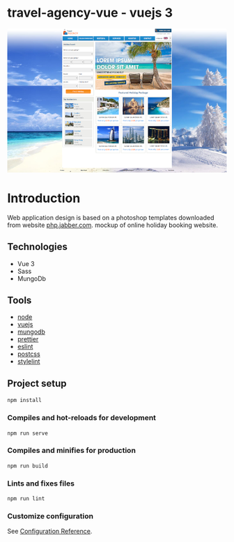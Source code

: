 # travel-agency-vue - vuejs 3

![travel Agency](/travel-agency-vue.png)

# Introduction

Web application design is based on a photoshop templates downloaded from website [php.jabber.com](https://www.phpjabbers.com/). mockup of online holiday booking website.

## Technologies

- Vue 3
- Sass
- MungoDb

## Tools

- [node](https://nodejs.org/en)
- [vuejs](https://vuejs.org/)
- [mungodb](https://www.mongodb.com/)
- [prettier](https://prettier.io/)
- [eslint](https://eslint.org/)
- [postcss](https://postcss.org/)
- [stylelint](https://stylelint.io/)

## Project setup
```
npm install
```

### Compiles and hot-reloads for development
```
npm run serve
```

### Compiles and minifies for production
```
npm run build
```

### Lints and fixes files
```
npm run lint
```

### Customize configuration
See [Configuration Reference](https://cli.vuejs.org/config/).
